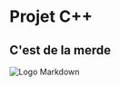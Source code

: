 # Projet C++

## **C'est de la merde**

![Logo Markdown](https://img.20mn.fr/KisITwkiRICJCKlDIu0CXw/1200x768_emoji-caca-facebook)
